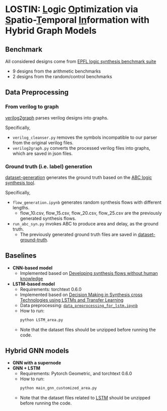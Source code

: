 # LOSTIN: <ins>L</ins>ogic <ins>O</ins>ptimization via <ins>S</ins>patio-<ins>T</ins>emporal <ins>In</ins>formation with Hybrid Graph Models

## Benchmark

All considered designs come from [EPFL logic synthesis benchmark suite](https://github.com/lsils/benchmarks)
- 9 designs from the arithmetic benchmarks
- 2 designs from the random/control benchmarks

## Data Preprocessing
### From verilog to graph
[verilog2graph](https://github.com/lydiawunan/LOSTIN/tree/main/verilog2graph) parses verilog designs into graphs. 

Specifically,
- `verilog_cleanser.py` removes the symbols incompatible to our parser from the original verilog files.
- `verilog2graph.py` converts the processed verilog files into graphs, which are saved in json files.

### Ground truth (i.e. label) generation
[dataset-generation](https://github.com/lydiawunan/LOSTIN/tree/main/dataset-generation) generates the ground truth based on the [ABC logic synthesis tool](https://github.com/berkeley-abc/abc).

Specifically,
- `flow_generation.ipynb` generates random synthesis flows with different lengths.
   - flow_10.csv, flow_15.csv, flow_20.csv, flow_25.csv are the previously generated synthesis flows.
- `run_abc_syn.py` invokes ABC to produce area and delay, as the ground truth.
   - The previously generated ground truth files are saved in [dataset-ground-truth](https://github.com/lydiawunan/LOSTIN/tree/main/dataset-ground-truth).

## Baselines
- **CNN-based model**
   - Implemented based on [Developing synthesis flows without human knowledge](https://arxiv.org/abs/1804.05714)
- **LSTM-based model**
   - Requirements: torchtext 0.6.0
   - Implemented based on [Decision Making in Synthesis cross Technologies using LSTMs
and Transfer Learning](https://ycunxi.github.io/cunxiyu/papers/MLCAD2020.pdf)
   - Data preprocessing: [`data_preprocessing_for_lstm.ipynb`](https://github.com/lydiawunan/LOSTIN/blob/main/data_preprocessing_for_lstm.ipynb)
   - How to run:
      ```python
      python LSTM_area.py
      ```
   - Note that the dataset files should be unzipped before running the code.

## Hybrid GNN models
- **GNN with a supernode**
- **GNN + LSTM**
   - Requirements: Pytorch Geometric, and torchtext 0.6.0
   - How to run:
      ```python
      python main_gnn_customized_area.py
      ```
   - Note that the dataset files related to [LSTM](https://github.com/lydiawunan/LOSTIN/tree/main/GNN-LSTM/lstm) should be unzipped before running the code.
